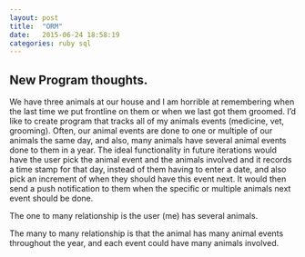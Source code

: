 ```yaml
---
layout: post
title:  "ORM"
date:   2015-06-24 18:58:19
categories: ruby sql
---
```


## New Program thoughts.
We have three animals at our house and I am horrible at remembering when the last time 
we put frontline on them or when we last got them groomed. I’d like to create program 
that tracks all of my animals events (medicine, vet, grooming). Often, our 
animal events are done to one or multiple of our animals the same day, and also, many animals 
have several animal events done to them in a year. The ideal functionality in future 
iterations would have the user pick the animal event and the animals involved and it records a 
time stamp for that day, instead of them having to enter a date, and also pick an 
increment of when they should have this event next. It would then send a push notification to 
them when the specific or multiple animals next event should be done. 
 
The one to many relationship is the user (me) has several animals. 
 
The many to many relationship is that the animal has many animal events 
throughout the year, and each event could have many animals involved. 